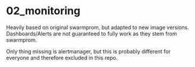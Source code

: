 # 02_monitoring

Heavily based on original swarmprom, but adapted to new image versions.
Dashboards/Alerts are not guaranteed to fully work as they stem from swarmprom.

Only thing missing is alertmanager, but this is probably 
different for everyone and therefore excluded in this repo.